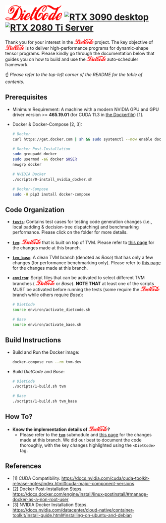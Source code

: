 # <img src="./figures/DietCode_text.png" alt="DietCode" height="48"></img> [![RTX 3090 desktop](https://github.com/UofT-EcoSystem/DietCode/actions/workflows/rtx_3090_desktop.yml/badge.svg)](https://github.com/UofT-EcoSystem/DietCode/actions/workflows/rtx_3090_desktop.yml) [![RTX 2080 Ti Server](https://github.com/UofT-EcoSystem/DietCode/actions/workflows/rtx_2080_ti_server.yml/badge.svg)](https://github.com/UofT-EcoSystem/DietCode/actions/workflows/rtx_2080_ti_server.yml)

Thank you for your interest in the
<img src="./figures/DietCode_text.png" alt="DietCode" height="16"></img>
project. The key objective of
<img src="./figures/DietCode_text.png" alt="DietCode" height="16"></img> is to
deliver high-performance programs for dynamic-shape tensor programs. Please
kindly go through the documentation below that guides you on how to build and
use the <img src="./figures/DietCode_text.png" alt="DietCode" height="16"></img> 
auto-scheduler framework.

:point_up: *Please refer to the top-left corner of the README for the table of
contents*.

## Prerequisites

- Minimum Requirement: A machine with a modern NVIDIA GPU and GPU driver
  version >= **465.19.01** (for CUDA 11.3 in
  [the Dockerfile](./dockerfiles/tvm.Dockerfile)) [1].

- Docker & Docker-Compose [2, 3]:

  ```Bash
  # Docker
  curl https://get.docker.com | sh && sudo systemctl --now enable docker
  ```

  ```Bash
  # Docker Post-Installation
  sudo groupadd docker
  sudo usermod -aG docker $USER
  newgrp docker
  ```

  ```Bash
  # NVIDIA Docker
  ./scripts/0-install_nvidia_docker.sh
  ```

  ```Bash
  # Docker-Compose
  sudo -H pip3 install docker-compose
  ```

## Code Organization

- [**`tests`**](./tests): Contains test cases for testing code generation
  changes (i.e., local padding & decision-tree dispatching) and benchmarking
  performance. Please click on the folder for more details.
  
- [**`tvm`**](./tvm): <img src="./figures/DietCode_text.png" alt="DietCode" height="16"></img>
  that is built on top of TVM. Please refer to
  [this page](https://github.com/UofT-EcoSystem/tvm/compare/bojian/DietCode_base...bojian/DietCode/stable)
  for the changes made at this branch.

- [**`tvm_base`**](./tvm_base): A clean TVM branch (denoted as *Base*) that has
  only a few changes (for performance benchmarking only). Please refer to
  [this page](https://github.com/UofT-EcoSystem/tvm/compare/bojian/DietCode_base...bojian/DietCode/base)
  for the changes made at this branch.

- [**`environ`**](./environ): Script files that can be activated to select
  different TVM branches (
  <img src="./figures/DietCode_text.png" alt="DietCode" height="16"></img>
  or *Base*).
  **NOTE THAT** at least one of the scripts MUST be activated before running the
  tests (some require the
  <img src="./figures/DietCode_text.png" alt="DietCode" height="16"></img>
  branch while others require *Base*):

  ```Bash
  # DietCode
  source environ/activate_dietcode.sh
  ```

  ```Bash
  # Base
  source environ/activate_base.sh
  ```

## Build Instructions

- Build and Run the Docker image:

  ```Bash
  docker-compose run --rm tvm-dev
  ```

- Build *DietCode* and *Base*:

  ```Bash
  # DietCode
  ./scripts/1-build.sh tvm
  ```

  ```Bash
  # Base
  ./scripts/1-build.sh tvm_base
  ```

## How To?

- **Know the implementation details of
  <img src="./figures/DietCode_text.png" alt="DietCode" height="16"></img>?**
  - Please refer to the [**`tvm`**](./tvm) submodule and
    [this page](https://github.com/UofT-EcoSystem/tvm/compare/bojian/DietCode_base...bojian/DietCode/stable)
    for the changes made at this branch. We did our best to document the code
    thoroughly, with the key changes highlighted using the `<DietCode>` tag.

## References

- [1] CUDA Compatibility. https://docs.nvidia.com/cuda/cuda-toolkit-release-notes/index.html#cuda-major-component-versions
- [2] Docker Post-Installation Steps. https://docs.docker.com/engine/install/linux-postinstall/#manage-docker-as-a-non-root-user
- [3] NVIDIA Docker Installation Steps. https://docs.nvidia.com/datacenter/cloud-native/container-toolkit/install-guide.html#installing-on-ubuntu-and-debian
